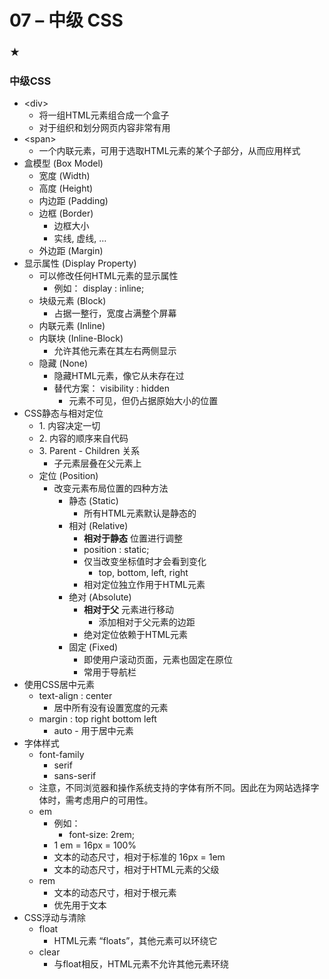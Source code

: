 # 07 – 中级 CSS

### ★





### 中级CSS

* \<div>
  * 将一组HTML元素组合成一个盒子
  * 对于组织和划分网页内容非常有用
* \<span>
  * 一个内联元素，可用于选取HTML元素的某个子部分，从而应用样式
* 盒模型 (Box Model)
  * 宽度 (Width)
  * 高度 (Height)
  * 内边距 (Padding)
  * 边框 (Border)
    * 边框大小
    * 实线, 虚线, …
  * 外边距 (Margin)
* 显示属性 (Display Property)
  * 可以修改任何HTML元素的显示属性
    * 例如： display : inline;
  * 块级元素 (Block)
    * 占据一整行，宽度占满整个屏幕
  * 内联元素 (Inline)
  * 内联块 (Inline-Block)
    * 允许其他元素在其左右两侧显示
  * 隐藏 (None)
    * 隐藏HTML元素，像它从未存在过
    * 替代方案： visibility : hidden
      * 元素不可见，但仍占据原始大小的位置
* CSS静态与相对定位
  * 1\. 内容决定一切
  * 2\. 内容的顺序来自代码
  * 3\. Parent - Children 关系
    * 子元素层叠在父元素上
  * 定位 (Position)
    * 改变元素布局位置的四种方法
      * 静态 (Static)
        * 所有HTML元素默认是静态的
      * 相对 (Relative)
        * **相对于静态** 位置进行调整
        * position : static;
        * 仅当改变坐标值时才会看到变化
          * top, bottom, left, right
        * 相对定位独立作用于HTML元素
      * 绝对 (Absolute)
        * **相对于父** 元素进行移动
          * 添加相对于父元素的边距
        * 绝对定位依赖于HTML元素
      * 固定 (Fixed)
        * 即使用户滚动页面，元素也固定在原位
        * 常用于导航栏
* 使用CSS居中元素
  * text-align : center
    * 居中所有没有设置宽度的元素
  * margin : top right bottom left
    * auto - 用于居中元素
* 字体样式
  * font-family
    * serif
    * sans-serif
  * 注意，不同浏览器和操作系统支持的字体有所不同。因此在为网站选择字体时，需考虑用户的可用性。
  * em
    * 例如：
      * font-size: 2rem;
    * 1 em = 16px = 100%
    * 文本的动态尺寸，相对于标准的 16px = 1em
    * 文本的动态尺寸，相对于HTML元素的父级
  * rem
    * 文本的动态尺寸，相对于根元素
    * 优先用于文本
* CSS浮动与清除
  * float
    * HTML元素 “floats”，其他元素可以环绕它
  * clear
    * 与float相反，HTML元素不允许其他元素环绕
